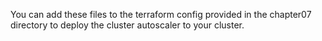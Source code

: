 You can add these files to the terraform config provided in the chapter07
directory to deploy the cluster autoscaler to your cluster.
